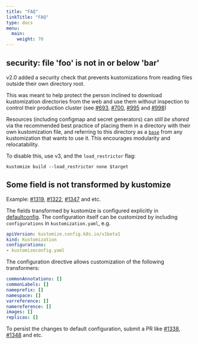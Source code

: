```yaml
---
title: "FAQ"
linkTitle: "FAQ"
type: docs
menu:
  main:
    weight: 70
---
```


## security: file 'foo' is not in or below 'bar'

v2.0 added a security check that prevents
kustomizations from reading files outside their own
directory root.

This was meant to help protect the person inclined to
download kustomization directories from the web and use
them without inspection to control their production
cluster
(see [#693](/../../issues/693),
[#700](/../../pull/700),
[#995](/../../pull/995) and
[#998](/../../pull/998))

Resources (including configmap and secret generators)
can _still be shared_ via the recommended best practice
of placing them in a directory with their own
kustomization file, and referring to this directory as a
[`base`](/kustomize/api-reference/glossary#base) from any kustomization that
wants to use it.  This encourages modularity and
relocatability.

To disable this, use v3, and the `load_restrictor` flag:

```
kustomize build --load_restrictor none $target
```

## Some field is not transformed by kustomize

Example: [#1319](/../../issues/1319), [#1322](/../../issues/1322), [#1347](/../../issues/1347) and etc.

The fields transformed by kustomize is configured explicitly in [defaultconfig](/konfig/builtinpluginconsts/defaultconfig.go). The configuration itself can be customized by including `configurations` in `kustomization.yaml`, e.g. 

```yaml
apiVersion: kustomize.config.k8s.io/v1beta1
kind: Kustomization
configurations:
- kustomizeconfig.yaml
```

The configuration directive allows customization of the following transformers:

```yaml
commonAnnotations: []
commonLabels: []
nameprefix: []
namespace: []
varreference: []
namereference: []
images: []
replicas: []
```

To persist the changes to default configuration, submit a PR like [#1338](/../../pull/1338), [#1348](/../../pull/1348) and etc.
